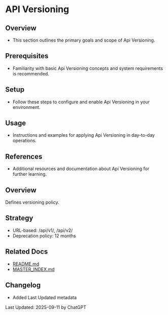 # API Versioning

## Overview
- This section outlines the primary goals and scope of Api Versioning.

## Prerequisites
- Familiarity with basic Api Versioning concepts and system requirements is recommended.

## Setup
- Follow these steps to configure and enable Api Versioning in your environment.

## Usage
- Instructions and examples for applying Api Versioning in day-to-day operations.

## References
- Additional resources and documentation about Api Versioning for further learning.


## Overview
Defines versioning policy.

## Strategy
- URL-based: /api/v1/, /api/v2/
- Deprecation policy: 12 months

## Related Docs
- [README.md](README.md)
- [MASTER_INDEX.md](MASTER_INDEX.md)


## Changelog
- Added Last Updated metadata

Last Updated: 2025-09-11 by ChatGPT
